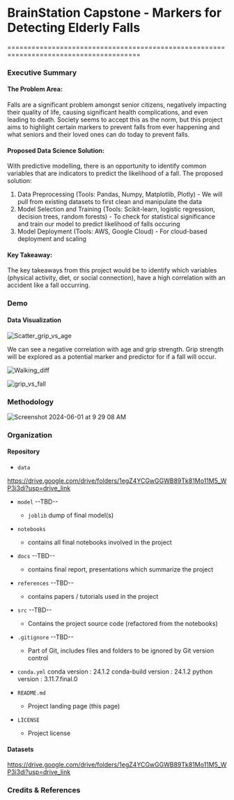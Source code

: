 # BrainStation Capstone - Markers for Detecting Elderly Falls
=======================================================================================

### Executive Summary

#### The Problem Area: 
Falls are a significant problem amongst senior citizens, negatively impacting their quality of life, causing significant health complications, and even leading to death. Society seems to accept this as the norm, but this project aims to highlight certain markers to prevent falls from ever happening and what seniors and their loved ones can do today to prevent falls. 

#### Proposed Data Science Solution:
With predictive modelling, there is an opportunity to identify common variables that are indicators to predict the likelihood of a fall. The proposed solution:
1) Data Preprocessing (Tools: Pandas, Numpy, Matplotlib, Plotly) - We will pull from existing datasets to first clean and manipulate the data
2) Model Selection and Training (Tools: Scikit-learn, logistic regression, decision trees, random forests) - To check for statistical significance and train our model to predict likelihood of falls occuring
3) Model Deployment (Tools: AWS, Google Cloud) - For cloud-based deployment and scaling

#### Key Takeaway:
The key takeaways from this project would be to identify which variables (physical activity, diet, or social connection), have a high correlation with an accident like a fall occurring. 

### Demo

#### Data Visualization

![Scatter_grip_vs_age](https://github.com/timpengg/bstn_capstone_Apr2024/assets/124457182/44388a22-75dc-4a2b-8fe8-10ec7665f948)

We can see a negative correlation with age and grip strength. Grip strength will be explored as a potential marker and predictor for if a fall will occur. 

![Walking_diff](https://github.com/timpengg/bstn_capstone_Apr2024/assets/124457182/eb42445e-e5c1-47c9-9c7e-dae6fd42a6f0)

![grip_vs_fall](https://github.com/timpengg/bstn_capstone_Apr2024/assets/124457182/e677acf4-2632-4625-993f-fd765c5c8a37)


### Methodology

![Screenshot 2024-06-01 at 9 29 08 AM](https://github.com/timpengg/bstn_capstone_Apr2024/assets/124457182/c2fc3fa9-7ee7-4d5d-a6bd-88fad1a0d3b2)

### Organization

#### Repository 

* `data`
  
https://drive.google.com/drive/folders/1egZ4YCGwGGWB89Tk81Mo11M5_WP3i3di?usp=drive_link

* `model`
 --TBD--
    - `joblib` dump of final model(s)

* `notebooks`
    - contains all final notebooks involved in the project

* `docs` --TBD--
    - contains final report, presentations which summarize the project

* `references` --TBD--
    - contains papers / tutorials used in the project

* `src` --TBD--
    - Contains the project source code (refactored from the notebooks)

* `.gitignore` --TBD--
    - Part of Git, includes files and folders to be ignored by Git version control

* `conda.yml` 
          conda version : 24.1.2 
    conda-build version : 24.1.2 
         python version : 3.11.7.final.0

* `README.md`
    - Project landing page (this page)

* `LICENSE`
    - Project license

#### Datasets

https://drive.google.com/drive/folders/1egZ4YCGwGGWB89Tk81Mo11M5_WP3i3di?usp=drive_link

### Credits & References


